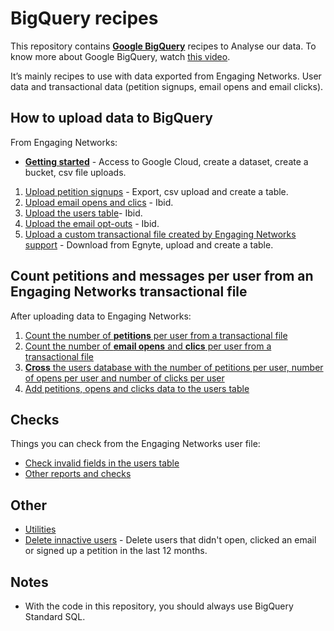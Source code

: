 # BigQuery recipes

This repository contains **[Google BigQuery](https://bigquery.cloud.google.com/)** recipes to Analyse our data. To know more about Google BigQuery, watch [this video](https://www.youtube.com/watch?v=eyBK9nj-7AA).

It’s mainly recipes to use with data exported from Engaging Networks. User data and transactional data (petition signups, email opens and email clicks).

## How to **upload data** to BigQuery

From Engaging Networks:

* **[Getting started](prepare-to-bigquery.md)** - Access to Google Cloud, create a dataset, create a bucket, csv file uploads.

1. [Upload petition signups](upload-petitions-transactional.md) - Export, csv upload and create a table.
2. [Upload email opens and clics](upload-mails-transactional.md) - Ibid.
3. [Upload the users table](upload-users-table.md)- Ibid.
4. [Upload the email opt-outs](upload-optouts.md) - Ibid.
5. [Upload a custom transactional file created by Engaging Networks support](upload-custom-transactional.md) - Download from Egnyte, upload and create a table.

## Count **petitions and messages per user** from an Engaging Networks transactional file

After uploading data to Engaging Networks:

1. [Count the number of **petitions** per user from a transactional file](count-petitions-per-user-from-transactional.sql)
2. [Count the number of **email opens** and **clics** per user from a transactional file](count-messages-per-user-from-transactional.sql)
3. [**Cross** the users database with the number of petitions per user, number of opens per user and number of clicks per user](cross-signups-opens-clics-with-users.sql)
4. [Add petitions, opens and clicks data to the users table](enhance-users-table.md)

## Checks

Things you can check from the Engaging Networks user file:

* [Check invalid fields in the users table](check-invalid-from-users.sql)
* [Other reports and checks](other-reports.sql)

## Other

* [Utilities](utilities.sql)
* [Delete innactive users](delete-inactive.sql) - Delete users that didn't open, clicked an email or signed up a petition in the last 12 months.

## Notes

* With the code in this repository, you should always use BigQuery Standard SQL.